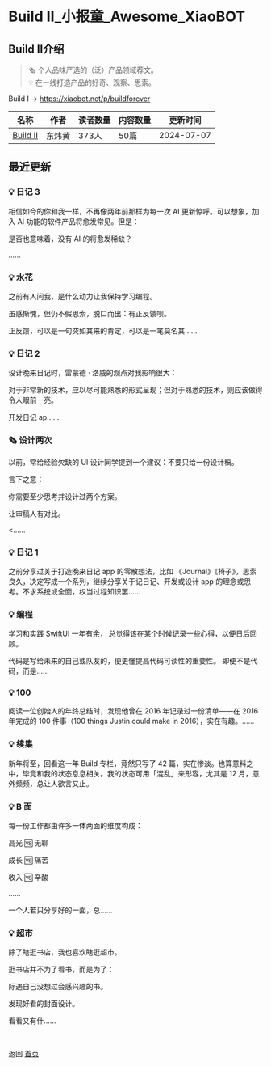 # Build Ⅱ_小报童_Awesome_XiaoBOT

## Build Ⅱ介绍
> 🗞 个人品味严选的（泛）产品领域荐文。    
💡 在一线打造产品的好奇、观察、思索。    
    
Build Ⅰ → https://xiaobot.net/p/buildforever  
  


|名称|作者|读者数量|内容数量|更新时间|
|---|---|---|---|---|
|[Build Ⅱ](https://xiaobot.net/p/b23?refer=9c3f1c95-a052-465a-9902-f6d75080262a)|东炜黄|373人|50篇|2024-07-07|

## 最近更新
### 💡 日记 3

相信如今的你和我一样，不再像两年前那样为每一次 AI 更新惊呼。可以想象，加入 AI 功能的软件产品将愈发常见。但是：

是否也意味着，没有 AI 的将愈发稀缺？

......

### 💡 水花

之前有人问我，是什么动力让我保持学习编程。

虽感惭愧，但仍不假思索，脱口而出：有正反馈呗。

正反馈，可以是一句突如其来的肯定，可以是一笔莫名其......

### 💡 日记 2

设计晚来日记时，雷蒙德 · 洛威的观点对我影响很大：

对于非常新的技术，应以尽可能熟悉的形式呈现；但对于熟悉的技术，则应该做得令人眼前一亮。

开发日记 ap......

### 🗞️ 设计两次

以前，常给经验欠缺的 UI 设计同学提到一个建议：不要只给一份设计稿。

言下之意：

你需要至少思考并设计过两个方案。

让审稿人有对比。

<......

### 💡 日记 1

之前分享过关于打造晚来日记 app 的零散想法，比如 《Journal》《椅子》，思索良久，决定写成一个系列，继续分享关于记日记、开发或设计 app
的理念或思考。不求系统或全面，权当过程知识罢......

### 💡 编程

学习和实践 SwiftUI 一年有余， 总觉得该在某个时候记录一些心得，以便日后回顾。

代码是写给未来的自己或队友的，便更懂提高代码可读性的重要性。 即便不是代码，而是......

### 💡 100

阅读一位创始人的年终总结时，发现他曾在 2016 年记录过一份清单——在 2016 年完成的 100 件事（100 things Justin could
make in 2016），实在有趣。......

### 💡 续集

新年将至，回看这一年 Build 专栏，竟然只写了 42 篇，实在惨淡。也算意料之中，毕竟和我的状态息息相关。我的状态可用「混乱」来形容，尤其是 12
月，意外频频，总让人欲言又止。

### 💡 B 面

每一份工作都由许多一体两面的维度构成：

高光 🆚 无聊

成长 🆚 痛苦

收入 🆚 辛酸

……

一个人若只分享好的一面，总......

### 💡 超市

除了瞎逛书店，我也喜欢瞎逛超市​。

逛书店并不为了看书，而是为了：

际遇自己没想过会感兴趣的书。

发现好看的封面设计​。

看看又有什......


<a href="https://github.com/Reno9527/awesome-xiaobot" style="color: white; text-decoration: none;">awesome-xiaobot</a>

返回 [首页](../README.md)
